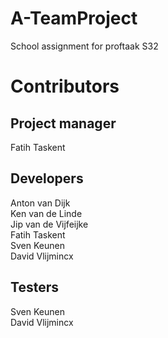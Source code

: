 # A-TeamProject
School assignment for proftaak S32

# Contributors
## Project manager
Fatih Taskent  

## Developers
Anton van Dijk  
Ken van de Linde  
Jip van de Vijfeijke  
Fatih Taskent  
Sven Keunen  
David Vlijmincx  

## Testers
Sven Keunen  
David Vlijmincx  